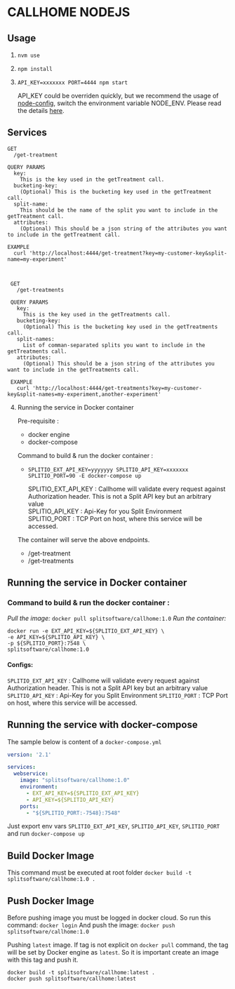 # CALLHOME NODEJS

## Usage

1. `nvm use`
2. `npm install`
3. `API_KEY=xxxxxxx PORT=4444 npm start`

   API_KEY could be overriden quickly, but we recommend the usage of [node-config](https://github.com/lorenwest/node-config#quick-start),
   switch the environment variable NODE_ENV. Please read the details [here](https://github.com/lorenwest/node-config#quick-start).

## Services

    GET
      /get-treatment

    QUERY PARAMS
      key:
        This is the key used in the getTreatment call.
      bucketing-key:
        (Optional) This is the bucketing key used in the getTreatment call.
      split-name:
        This should be the name of the split you want to include in the getTreatment call.
      attributes:
        (Optional) This should be a json string of the attributes you want to include in the getTreatment call.

    EXAMPLE
      curl 'http://localhost:4444/get-treatment?key=my-customer-key&split-name=my-experiment'



     GET
       /get-treatments

     QUERY PARAMS
       key:
         This is the key used in the getTreatments call.
       bucketing-key:
         (Optional) This is the bucketing key used in the getTreatments call.
       split-names:
         List of comman-separated splits you want to include in the getTreatments call.
       attributes:
         (Optional) This should be a json string of the attributes you want to include in the getTreatments call.

     EXAMPLE
       curl 'http://localhost:4444/get-treatments?key=my-customer-key&split-names=my-experiment,another-experiment'

4. Running the service in Docker container

    Pre-requisite :
    - docker engine
    - docker-compose

    Command to build & run the docker container :
    - `SPLITIO_EXT_API_KEY=yyyyyyy SPLITIO_API_KEY=xxxxxxx SPLITIO_PORT=90 -E docker-compose up`

      SPLITIO_EXT_API_KEY : Callhome will validate every request against Authorization header. This is not a Split API key but an arbitrary value <br>
      SPLITIO_API_KEY : Api-Key for you Split Environment <br>
      SPLITIO_PORT : TCP Port on host, where this service will be accessed.

    The container will serve the above endpoints.
    - /get-treatment
    - /get-treatments

## Running the service in Docker container

### Command to build & run the docker container :
*Pull the image:* `docker pull splitsoftware/callhome:1.0`
*Run the container:*
```shell
docker run -e EXT_API_KEY=${SPLITIO_EXT_API_KEY} \
-e API_KEY=${SPLITIO_API_KEY} \
-p ${SPLITIO_PORT}:7548 \
splitsoftware/callhome:1.0
```

#### Configs:
  `SPLITIO_EXT_API_KEY` : Callhome will validate every request against Authorization header. This is not a Split API key but an arbitrary value
  `SPLITIO_API_KEY` : Api-Key for you Split Environment
  `SPLITIO_PORT` : TCP Port on host, where this service will be accessed.

## Running the service with docker-compose
The sample below is content of a `docker-compose.yml`
```yaml
version: '2.1'

services:
  webservice:
    image: "splitsoftware/callhome:1.0"
    environment:
      - EXT_API_KEY=${SPLITIO_EXT_API_KEY}
      - API_KEY=${SPLITIO_API_KEY}
    ports:
      - "${SPLITIO_PORT:-7548}:7548"
```
Just export env vars `SPLITIO_EXT_API_KEY`, `SPLITIO_API_KEY`, `SPLITIO_PORT` and run `docker-compose up`

## Build Docker Image
This command must be executed at root folder
`docker build -t splitsoftware/callhome:1.0 .`

## Push Docker Image
Before pushing image you must be logged in docker cloud. So run this command:
`docker login`
And push the image:
`docker push splitsoftware/callhome:1.0`

Pushing `latest` image. If tag is not explicit on `docker pull` command, the tag will be set by Docker engine as `latest`. So it is important create an image with this tag and push it.

```shell
docker build -t splitsoftware/callhome:latest .
docker push splitsoftware/callhome:latest
```
